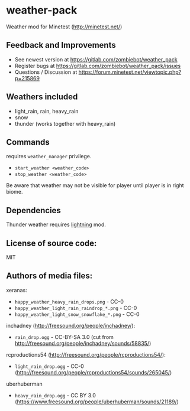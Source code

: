 weather-pack
=======================
Weather mod for Minetest (http://minetest.net/)

Feedback and Improvements
-----------------------
* See newest version at https://gitlab.com/zombiebot/weather_pack
* Register bugs at https://gitlab.com/zombiebot/weather_pack/issues
* Questions / Discussion at https://forum.minetest.net/viewtopic.php?p=215869

Weathers included
-----------------------
* light_rain, rain, heavy_rain
* snow
* thunder (works together with heavy_rain)

Commands
-----------------------
requires `weather_manager` privilege.

  * `start_weather <weather_code>` 
  * `stop_weather <weather_code>` 

Be aware that weather may not be visible for player until player is in right biome.

Dependencies
-----------------------
Thunder weather requires [lightning](https://github.com/minetest-mods/lightning) mod.

License of source code:
-----------------------
MIT

Authors of media files:
-----------------------

xeranas:

  * `happy_weather_heavy_rain_drops.png` - CC-0
  * `happy_weather_light_rain_raindrop_*.png` - CC-0
  * `happy_weather_light_snow_snowflake_*.png` - CC-0

inchadney (http://freesound.org/people/inchadney/):

  * `rain_drop.ogg` - CC-BY-SA 3.0 (cut from http://freesound.org/people/inchadney/sounds/58835/)

rcproductions54 (http://freesound.org/people/rcproductions54/):

  * `light_rain_drop.ogg` - CC-0 (http://freesound.org/people/rcproductions54/sounds/265045/)

uberhuberman

  * `heavy_rain_drop.ogg` - CC BY 3.0 (https://www.freesound.org/people/uberhuberman/sounds/21189/)

